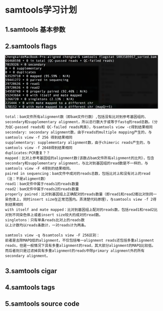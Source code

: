 # samtools学习计划

## 1.samtools 基本参数

## 2.samtools flags

![samtools flagstat](flagstat.png)

    total：bam文件所有alignment数（即bam文件行数）,包括没有比对到参考基因组的、secondary和supplementary alignment，所以总行数大于或等于fastq的read总数。(分为QC-passed reads和 QC-failed reads两类)，与samtools view -c得到结果相同
    secondary: secondary alignment数，由于reads的multiple mapping产生的，与samtools view -f 256 得到结果相同
    supplementary: supplementary alignment数，由于chimeric reads产生的，与samtools view -f 2048得到结果相同
    duplicates:PCR重复？？
    mapped：比对上参考基因组的alignment数(该数占bam文件所有alignment的比列），包含secondary和supplementary alignment，与比对到基因组的read数是不一样的，与samtools view -F 4得到的结果相同。
    paired in sequencing：bam文件中成对的reads总数，包括比对上和没有对上的read（注：不是aligment数）
    read1：bam文件中属于reads1的reads数量
    read2：bam文件中属于reads2的reads数量
    properly paired：比对到基因组上正确配对的reads数量（即read1和read2都比对到同一染色体上，同时insert size在正常范围内。弄清楚代码原理），与samtools view -f 2得到结果相同
    with itself and mate mapped：比对到基因组上配对的reads数，包括read1和read2比对到不同染色体上或者insert size较大的成对的read数。
    singletons：只有单条reads比对上的reads数
    以上计数均以reads条数计，一对reads计为两条。
    
    samtools view -q 与samtools view -F 256区别：
    前者是去除MAPQ低的alignment，不仅包括唯一alignment reads还包括多重alignment reads，但是一般情况下具有多重alignment的read，其大部分alignment的MAPQ比较低。而后者则只是过滤掉具有多重alignment的reads中除primary alignment外的所有secondary alignment。

## 3.samtools cigar

## 4.samtools tags 

## 5.samtools source code 
